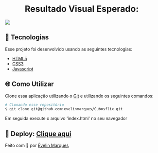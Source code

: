 <h1 align="center"> 
  Resultado Visual Esperado: 
</h1>

<img src="https://user-images.githubusercontent.com/56482367/138138590-17d28571-fa92-42c0-9e5e-3e452baaf110.png" />

## :wrench: Tecnologias

Esse projeto foi desenvolvido usando as seguintes tecnologias:

-  [HTML5](https://developer.mozilla.org/pt-BR/docs/Web/HTML/HTML5)
-  [CSS3](https://developer.mozilla.org/pt-BR/docs/Archive/CSS3)
-  [Javascript](https://developer.mozilla.org/pt-BR/docs/Aprender/JavaScript)

## :globe_with_meridians: Como Utilizar

Clone essa aplicação utilizando o [Git](https://git-scm.com) e utilizando os seguintes comandos:

```bash
# Clonando esse repositório
$ git clone git@github.com:evelinmarques/Cubosflix.git
```
Em seguida execute o arquivo 'index.html' no seu navegador

## 🚀 Deploy: <a href="https://cubosflix-evelinmarques.vercel.app/">Clique aqui</a> 

Feito com 💜 por <a href="https://www.linkedin.com/in/evelinmarquess/">Évelin Marques</a>
